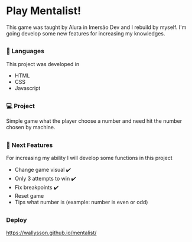 # Play Mentalist!
This game was taught by Alura in Imersão Dev and I rebuild by myself. I'm going develop some new features for increasing my knowledges.

##

### 🚀 Languages
This project was developed in

  - HTML
  - CSS
  - Javascript

##

### 💻 Project
Simple game what the player choose a number and need hit the number chosen by machine.

##

### 📑 Next Features
For increasing my ability I will develop some functions in this project

- Change game visual ✔️
- Only 3 attempts to win ✔️
- Fix breakpoints ✔️
- Reset game
- Tips what number is (example: number is even or odd)

##

### Deploy
https://wallysson.github.io/mentalist/
